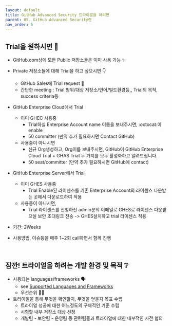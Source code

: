 ```yaml
---
layout: default
title: GitHub Advanced Security 트라이얼을 하려면
parent: 05. GitHub Advanced Security란
nav_order: 5
---
```



## Trial을 원하시면 🚀

* GitHub.com상에 모든 Public 저장소들은 이미 사용 가능 ✨

* Private 저장소들에 대해 Trial을 하고 싶으시면 👇
   - GitHub Sales에 Trial request 📱 
   - 간단한 meeting : Trial 범위/대상 저장소/언어/빌드환경등,, Trial의 목적, success criteria등
   
* GitHub Enterprise Cloud에서 Trial 
   - 이미 GHEC 사용중 
     - Trial하실 Enterprise Account name 이름을 보내주시면, :octocat:이 enable
     - 50 committer (만약 추가 필요하시면 Contact GitHub)
   - 사용중이 아니시면
     - 신규 Org생성하고, Org이름 보내주시면, GitHub이 GitHub Enterprise Cloud Trial + GHAS Trial 두 가지를 모두 활성화하고 알려드립니다.
     - 50 seat/committer (만약 추가 필요하시면 GitHub에 contact)
   
* GitHub Enterprise Server에서 Trial
   - 이미 GHES 사용중
     - Trial Enable된 라이센스를 기존 Enterprise Account의 라이센스 다운받는 곳에서 다운로드하여 적용
   - 사용중이 아니시면,
     - Trial 라이센스를 신청하신 admin분의 이메일로 GHES로 라이센스 다운받으실 보안 초대링크 전송 -> GHES설치하고 trial 라이센스 적용 
   
* 기간: 2Weeks
 * 사용방법, 이슈등을 매주 1~2회 call하면서 함께 진행

<br>

## 잠깐! 트라이얼을 하려는 개발 환경 및 목적 ❔

* 사용되는 languages/frameworks 🗣️ 
  * see [Supported Languages and Frameworks](https://codeql.github.com/docs/codeql-overview/supported-languages-and-frameworks/)
  * 우선순위 🥇❔ 
* 트라이얼을 통해 무엇을 확인할지, 무엇을 얻을지 목표 수립
  * 트라이얼 성공에 대한 어느정도의 구체적인 기준 수립
  * 시험할 내부 저장소 대상 선정  
  * 개발팀 - 보안팀 - 운영팀 등 관련팀들과 트라이얼에 대한 내부적인 사전 협의
